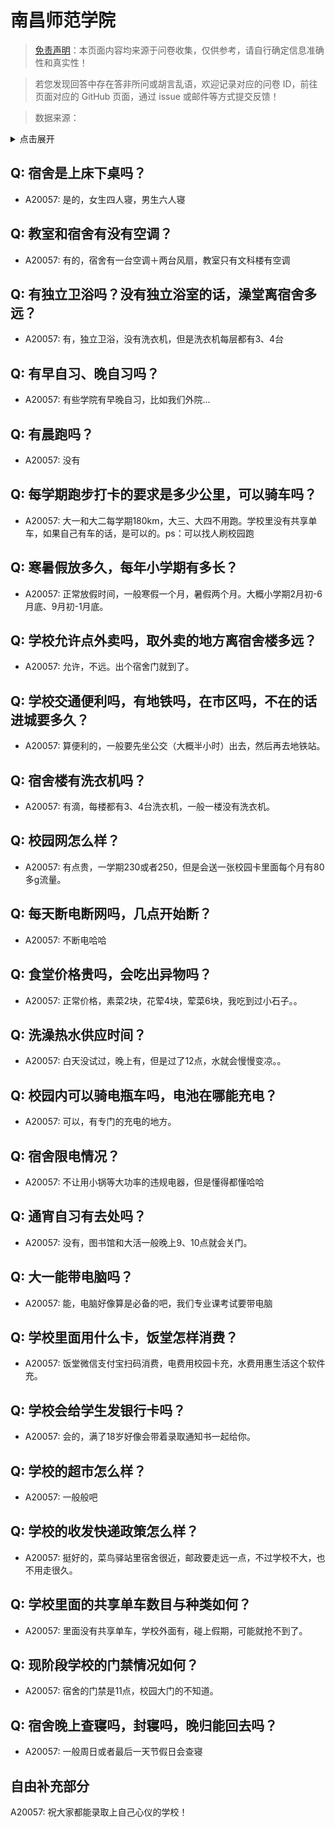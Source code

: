 # 南昌师范学院

> [免责声明](https://colleges.chat/#_3)：本页面内容均来源于问卷收集，仅供参考，请自行确定信息准确性和真实性！

> 若您发现回答中存在答非所问或胡言乱语，欢迎记录对应的问卷 ID，前往页面对应的 GitHub 页面，通过 issue 或邮件等方式提交反馈！

> 数据来源：

<details><summary>点击展开</summary>
<ul>
<li>A20057: 2909733906@qq.com (2023 年 06 月)</li>
</ul>
</details>

## Q: 宿舍是上床下桌吗？

- A20057: 是的，女生四人寝，男生六人寝

## Q: 教室和宿舍有没有空调？

- A20057: 有的，宿舍有一台空调＋两台风扇，教室只有文科楼有空调

## Q: 有独立卫浴吗？没有独立浴室的话，澡堂离宿舍多远？

- A20057: 有，独立卫浴，没有洗衣机，但是洗衣机每层都有3、4台

## Q: 有早自习、晚自习吗？

- A20057: 有些学院有早晚自习，比如我们外院...

## Q: 有晨跑吗？

- A20057: 没有

## Q: 每学期跑步打卡的要求是多少公里，可以骑车吗？

- A20057: 大一和大二每学期180km，大三、大四不用跑。学校里没有共享单车，如果自己有车的话，是可以的。ps：可以找人刷校园跑

## Q: 寒暑假放多久，每年小学期有多长？

- A20057: 正常放假时间，一般寒假一个月，暑假两个月。大概小学期2月初-6月底、9月初-1月底。

## Q: 学校允许点外卖吗，取外卖的地方离宿舍楼多远？

- A20057: 允许，不远。出个宿舍门就到了。

## Q: 学校交通便利吗，有地铁吗，在市区吗，不在的话进城要多久？

- A20057: 算便利的，一般要先坐公交（大概半小时）出去，然后再去地铁站。

## Q: 宿舍楼有洗衣机吗？

- A20057: 有滴，每楼都有3、4台洗衣机，一般一楼没有洗衣机。

## Q: 校园网怎么样？

- A20057: 有点贵，一学期230或者250，但是会送一张校园卡里面每个月有80多g流量。

## Q: 每天断电断网吗，几点开始断？

- A20057: 不断电哈哈

## Q: 食堂价格贵吗，会吃出异物吗？

- A20057: 正常价格，素菜2块，花荤4块，荤菜6块，我吃到过小石子。。

## Q: 洗澡热水供应时间？

- A20057: 白天没试过，晚上有，但是过了12点，水就会慢慢变凉。。

## Q: 校园内可以骑电瓶车吗，电池在哪能充电？

- A20057: 可以，有专门的充电的地方。

## Q: 宿舍限电情况？

- A20057: 不让用小锅等大功率的违规电器，但是懂得都懂哈哈

## Q: 通宵自习有去处吗？

- A20057: 没有，图书馆和大活一般晚上9、10点就会关门。

## Q: 大一能带电脑吗？

- A20057: 能，电脑好像算是必备的吧，我们专业课考试要带电脑

## Q: 学校里面用什么卡，饭堂怎样消费？

- A20057: 饭堂微信支付宝扫码消费，电费用校园卡充，水费用惠生活这个软件充。

## Q: 学校会给学生发银行卡吗？

- A20057: 会的，满了18岁好像会带着录取通知书一起给你。

## Q: 学校的超市怎么样？

- A20057: 一般般吧

## Q: 学校的收发快递政策怎么样？

- A20057: 挺好的，菜鸟驿站里宿舍很近，邮政要走远一点，不过学校不大，也不用走很久。

## Q: 学校里面的共享单车数目与种类如何？

- A20057: 里面没有共享单车，学校外面有，碰上假期，可能就抢不到了。

## Q: 现阶段学校的门禁情况如何？

- A20057: 宿舍的门禁是11点，校园大门的不知道。

## Q: 宿舍晚上查寝吗，封寝吗，晚归能回去吗？

- A20057: 一般周日或者最后一天节假日会查寝

## 自由补充部分

A20057: 祝大家都能录取上自己心仪的学校！